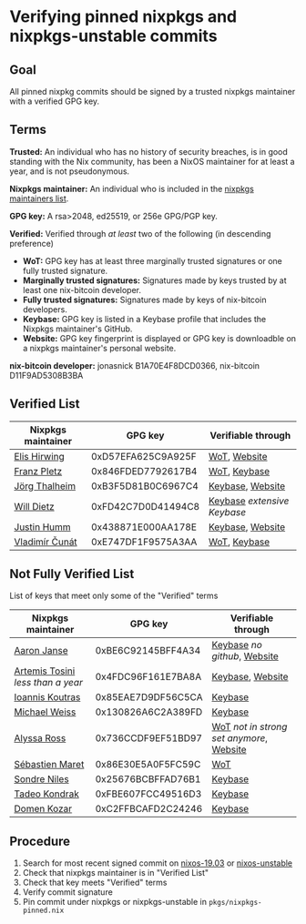 # Verifying pinned nixpkgs and nixpkgs-unstable commits

Goal
---
All pinned nixpkg commits should be signed by a trusted nixpkgs maintainer with a verified GPG key.

Terms
---
**Trusted:** An individual who has no history of security breaches, is in good standing with the Nix community, has been a NixOS maintainer for at least a year, and is not pseudonymous.

**Nixpkgs maintainer:** An individual who is included in the [nixpkgs maintainers list](https://github.com/NixOS/nixpkgs/blob/master/maintainers/maintainer-list.nix).

**GPG key:** A rsa>2048, ed25519, or 256e GPG/PGP key. 

**Verified:** Verified through _at least_ two of the following (in descending preference)
* **WoT:** GPG key has at least three marginally trusted signatures or one fully trusted signature. 
* **Marginally trusted signatures:** Signatures made by keys trusted by at least one nix-bitcoin developer.
* **Fully trusted signatures:** Signatures made by keys of nix-bitcoin developers.
* **Keybase:** GPG key is listed in a Keybase profile that includes the Nixpkgs maintainer's GitHub. 
* **Website:** GPG key fingerprint is displayed or GPG key is downloadble on a nixpkgs maintainer's personal website.

**nix-bitcoin developer:** jonasnick B1A70E4F8DCD0366, nix-bitcoin D11F9AD5308B3BA

Verified List
---
Nixpkgs maintainer | GPG key | Verifiable through 
--- | --- | ---
[Elis Hirwing](https://github.com/etu) | 0xD57EFA625C9A925F | [WoT](https://pgp.cs.uu.nl/paths/b1a70e4f8dcd0366/to/d57efa625c9a925f.html), [Website](https://elis.nu/)
[Franz Pletz](https://github.com/fpletz) | 0x846FDED7792617B4 | [WoT](https://pgp.cs.uu.nl/paths/b1a70e4f8dcd0366/to/846fded7792617b4.html), [Keybase](https://keybase.io/fpletz)
[Jörg Thalheim](https://github.com/Mic92) | 0xB3F5D81B0C6967C4 | [Keybase](https://keybase.io/mic92), [Website](https://thalheim.io/joerg/)
[Will Dietz](https://github.com/dtzWill) |  0xFD42C7D0D41494C8 | [Keybase](https://keybase.io/dtz) *extensive Keybase*
[Justin Humm](https://github.com/erictapen) | 0x438871E000AA178E | [Keybase](https://keybase.io/erictapen), [Website](https://erictapen.name/impressum.html)
[Vladimír Čunát](https://github.com/vcunat) | 0xE747DF1F9575A3AA | [WoT](https://pgp.cs.uu.nl/paths/b1a70e4f8dcd0366/to/e747df1f9575a3aa.html), [Keybase](https://keybase.io/vcunat)

Not Fully Verified List
---
List of keys that meet only some of the "Verified" terms

Nixpkgs maintainer | GPG key | Verifiable through
--- | --- | ---
[Aaron Janse](https://github.com/ajanse)| 0xBE6C92145BFF4A34 | [Keybase](https://keybase.io/aaronjanse) *no github*, [Website](https://ajanse.me/)
[Artemis Tosini](https://github.com/artemist) *less than a year* | 0x4FDC96F161E7BA8A | [Keybase](https://keybase.io/artemist), [Website](https://artem.ist/keys/)
[Ioannis Koutras](https://github.com/jokogr) | 0x85EAE7D9DF56C5CA | [Keybase](https://keybase.io/joko)
[Michael Weiss](https://github.com/primeos) | 0x130826A6C2A389FD | [Keybase](https://keybase.io/primeos)
[Alyssa Ross](https://github.com/alyssais) | 0x736CCDF9EF51BD97 | [WoT](https://pgp.cs.uu.nl/mk_path.cgi?FROM=b1a70e4f8dcd0366&TO=736CCDF9EF51BD97&PATHS=trust+paths) *not in strong set anymore*, [Website](https://twitter.com/qyliss)
[Sébastien Maret](https://github.com/smaret) | 0x86E30E5A0F5FC59C | [WoT](https://pgp.cs.uu.nl/paths/b1a70e4f8dcd0366/to/86e30e5a0f5fc59c.html)
[Sondre Niles](https://github.com/sondr3) | 0x25676BCBFFAD76B1 | [Keybase](https://keybase.io/sondre)
[Tadeo Kondrak](https://github.com/tadeokondrak) | 0xFBE607FCC49516D3 | [Keybase](https://keybase.io/tdeo)
[Domen Kozar](https://github.com/domenkozar) | 0xC2FFBCAFD2C24246 | [Keybase](https://keybase.io/ielectric) 

Procedure
---
1. Search for most recent signed commit on [nixos-19.03](https://github.com/NixOS/nixpkgs-channels/commits/nixos-19.03) or [nixos-unstable](https://github.com/NixOS/nixpkgs-channels/commits/nixos-unstable)
2. Check that nixpkgs maintainer is in "Verified List"
3. Check that key meets "Verified" terms
4. Verify commit signature
5. Pin commit under nixpkgs or nixpkgs-unstable in `pkgs/nixpkgs-pinned.nix`
